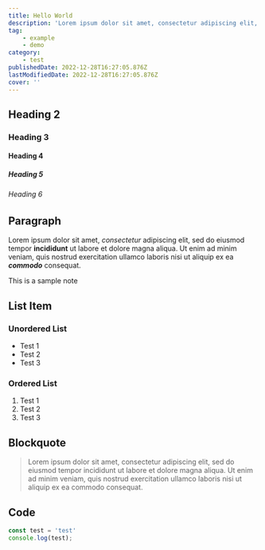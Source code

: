 ```yaml
---
title: Hello World
description: 'Lorem ipsum dolor sit amet, consectetur adipiscing elit, sed do eiusmod tempor incididunt ut labore et dolore magna aliqua. Ut enim ad minim veniam, quis nostrud exercitation ullamco laboris nisi ut aliquip ex ea commodo consequat.'
tag:
    - example
    - demo
category:
    - test
publishedDate: 2022-12-28T16:27:05.876Z
lastModifiedDate: 2022-12-28T16:27:05.876Z
cover: ''
---
```


## Heading 2

### Heading 3

#### Heading 4

##### Heading 5

###### Heading 6

## Paragraph

Lorem ipsum dolor sit amet, *consectetur* adipiscing elit, sed do eiusmod tempor **incididunt** ut labore et dolore magna aliqua. Ut enim ad minim veniam, quis nostrud exercitation ullamco laboris nisi ut aliquip ex ea ***commodo*** consequat.

<Note>
    This is a sample note
</Note>

## List Item

### Unordered List

- Test 1
- Test 2
- Test 3

### Ordered List

1. Test 1
2. Test 2
3. Test 3

## Blockquote

> Lorem ipsum dolor sit amet, consectetur adipiscing elit, sed do eiusmod tempor incididunt ut labore et dolore magna aliqua. Ut enim ad minim veniam, quis nostrud exercitation ullamco laboris nisi ut aliquip ex ea commodo consequat.

## Code

```js
const test = 'test'
console.log(test);
```
